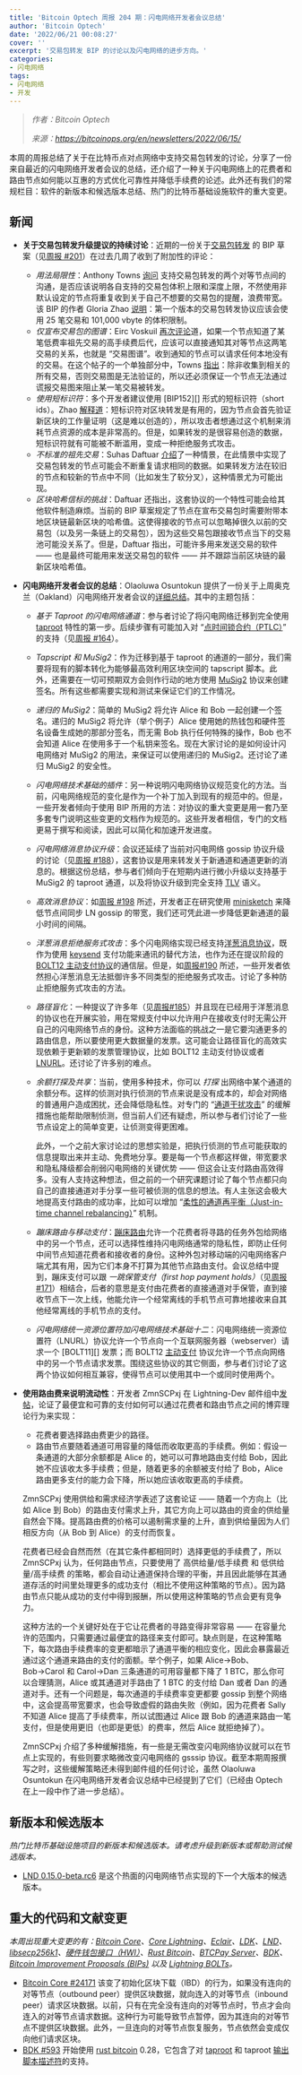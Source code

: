 ```yaml
---
title: 'Bitcoin Optech 周报 204 期：闪电网络开发者会议总结'
author: 'Bitcoin Optech'
date: '2022/06/21 00:08:27'
cover: ''
excerpt: '交易包转发 BIP 的讨论以及闪电网络的进步方向。'
categories:
- 闪电网络
tags:
- 闪电网络
- 开发
---
```



> *作者：Bitcoin Optech*
> 
> *来源：<https://bitcoinops.org/en/newsletters/2022/06/15/>*



本周的周报总结了关于在比特币点对点网络中支持交易包转发的讨论，分享了一份来自最近的闪电网络开发者会议的总结，还介绍了一种关于闪电网络上的花费者和路由节点如何能以互惠的方式优化可靠性并降低手续费的论述。此外还有我们的常规栏目：软件的新版本和候选版本总结、热门的比特币基础设施软件的重大变更。

## 新闻

- **<!--continued-package-relay-bip-discussion-->关于交易包转发升级提议的持续讨论**：近期的一份关于[交易包转发][package relay] 的 BIP 草案（见[周报 #201][news201 relay]）在过去几周了收到了附加性的评论：
  
  - *<!--policy-limits-->用法局限性*：Anthony Towns [询问][towns relay] 支持交易包转发的两个对等节点间的沟通，是否应该说明各自支持的交易包体积上限和深度上限，不然使用非默认设定的节点将重复收到关于自己不想要的交易包的提醒，浪费带宽。该 BIP 的作者 Gloria Zhao [说明][zhao negotiation]：第一个版本的交易包转发协议应该会使用 25 笔交易和 101,000 vbyte 的体积限制。
  - *<!--package-graph-announcement-only-->仅宣布交易包的图谱*：Eirc Voskuil [再次评论][voskuil graph]道，如果一个节点知道了某笔低费率祖先交易的高手续费后代，应该可以直接通知其对等节点这两笔交易的关系，也就是 “交易图谱”。收到通知的节点可以请求任何本地没有的交易。在这个帖子的一个单独部分中，Towns [指出][towns graph]：除非收集到相关的所有交易，否则交易图是无法验证的，所以还必须保证一个节点无法通过谎报交易图来阻止某一笔交易被转发。
  - *<!--using-short-ids-->使用短标识符*：多个开发者建议使用 [BIP152][] 形式的短标识符（short ids）。Zhao [解释道][zhao sids]：短标识符对区块转发是有用的，因为节点会首先验证新区块的工作量证明（这是难以创造的），所以攻击者想通过这个机制来消耗节点资源的成本是非常高的。但是，如果转发的是很容易创造的数据，短标识符就有可能被不断滥用，变成一种拒绝服务式攻击。
  - *<!--nonstandard-parents-->不标准的祖先交易*：Suhas Daftuar [介绍][daftuar repeat]了一种情景，在此情景中实现了交易包转发的节点可能会不断重复请求相同的数据。如果转发方法在较旧的节点和较新的节点中不同（比如发生了软分叉），这种情景尤为可能出现。
  - *<!--challenges-of-a-block-hash-beacon-->区块哈希信标的挑战*：Daftuar 还指出，这套协议的一个特性可能会给其他软件制造麻烦。当前的 BIP 草案规定了节点在宣布交易包时需要附带本地区块链最新区块的哈希值。这使得接收的节点可以忽略掉很久以前的交易包（以及另一条链上的交易包），因为这些交易包跟接收节点当下的交易池可能没关系了。但是，Daftuar 指出，可能许多用来发送交易的软件 —— 也是最终可能用来发送交易包的软件 —— 并不跟踪当前区块链的最新区块哈希值。
  
- **<!--summary-of-ln-developer-meeting-->闪电网络开发者会议的总结**：Olaoluwa Osuntokun 提供了一份关于上周奥克兰（Oakland）闪电网络开发者会议的[详细总结][osuntokun summary]。其中的主题包括：
  
  - *<!--taprootbased-ln-channels-->基于 Taproot 的闪电网络通道*：参与者讨论了将闪电网络迁移到完全使用 [taproot][taproot's] 特性的第一步。后续步骤有可能加入对 “[点时间锁合约（PTLC）][PTLCs]” 的支持（见[周报 #164][news164 taproot ln]）。
  
  - *<!---tapscript-and-musig2-->Tapscript 和 MuSig2*：作为迁移到基于 taproot 的通道的一部分，我们需要将现有的脚本转化为能够最高效利用区块空间的 tapscript 脚本。此外，还需要在一切可预期双方会则作行动的地方使用 [MuSig2][MuSig2] 协议来创建签名。所有这些都需要实现和测试来保证它们的工作情况。
  
  - *<!--recursive-musig2-->递归的 MuSig2*：简单的 MuSig2 将允许 Alice 和 Bob 一起创建一个签名。递归的 MuSig2 将允许（举个例子）Alice 使用她的热钱包和硬件签名设备生成她的那部分签名，而无需 Bob 执行任何特殊的操作，Bob 也不会知道 Alice 在使用多于一个私钥来签名。现在大家讨论的是如何设计闪电网络对 MuSig2 的用法，来保证可以使用递归的 MuSig2。还讨论了递归 MuSig2 的安全性。
  
  - *<!--extension-bolts-->闪电网络技术基础的插件*：另一种说明闪电网络协议规范变化的方法。当前，闪电网络规范的变化是作为一个补丁加入到现有的规范中的。但是，一些开发者倾向于使用 BIP 所用的方法：对协议的重大变更是用一套乃至多套专门说明这些变更的文档作为规范的。这些开发者相信，专门的文档更易于撰写和阅读，因此可以简化和加速开发进度。
  
  - *<!--gossip-network-updates-->闪电网络消息协议升级*：会议还延续了当前对闪电网络 gossip 协议升级的讨论（见[周报 #188][news188 gossip]），这套协议是用来转发关于新通道和通道更新的消息的。根据这份总结，参与者们倾向于在短期内进行微小升级以支持基于 MuSig2 的 taproot 通道，以及将协议升级到完全支持 [TLV][news55 tlv] 语义。
  
  - *<!--minisketchbased-efficient-gossip-->高效消息协议*：如[周报 #198][news198 minisketch] 所述，开发者正在研究使用 [minisketch][minisketch] 来降低节点间同步 LN gossip 的带宽，我们还可凭此进一步降低更新通道的最小时间的间隔。
  
  - *<!--onion-message-dos-->洋葱消息拒绝服务式攻击*：多个闪电网络实现已经支持[洋葱消息协议][onion messages]，既作为使用 [keysend][keysend] 支付功能来通讯的替代方法，也作为还在提议阶段的 [BOLT12 主动支付协议][BOLT12 offers protocol]的通信层。但是，如[周报#190][news190 onion] 所述，一些开发者依然担心洋葱消息无法抵御许多不同类型的拒绝服务式攻击。讨论了多种防止拒绝服务式攻击的方法。
  
  - *<!--blinded-paths-->路径盲化*：一种提议了许多年（见[周报#185][news85 blinded]）并且现在已经用于洋葱消息的协议也在开展实验，用在常规支付中以允许用户在接收支付时无需公开自己的闪电网络节点的身份。这种方法面临的挑战之一是它要沟通更多的路由信息，所以要使用更大数据量的发票。这可能会让路径盲化的高效实现依赖于更新颖的发票管理协议，比如 BOLT12 主动支付协议或者 [LNURL][]。还讨论了许多别的难点。
  
  - *<!--probing-and-balance-sharing-->余额打探及共享*：当前，使用多种技术，你可以 *打探* 出网络中某个通道的余额分布。这样的侦测对执行侦测的节点来说是没有成本的，却会对网络的普通用户造成困扰，还会降低隐私性。对专门的 “[通道干扰攻击][channel jamming attack]” 的缓解措施也能帮助限制侦测，但当前人们还有疑虑，所以参与者们讨论了一些节点设定上的简单变更，让侦测变得更困难。
  
    此外，一个之前大家讨论过的思想实验是，把执行侦测的节点可能获取的信息提取出来并主动、免费地分享。要是每一个节点都这样做，带宽要求和隐私降级都会削弱闪电网络的关键优势 —— 但这会让支付路由高效得多。没有人支持这种想法，但之前的一个研究课题讨论了每个节点都只向自己的直接通道对手分享一些可被侦测的信息的想法。有人主张这会极大地提高支付路由的成功率，比如可以增加 “[柔性的通道再平衡（Just-in-time channel rebalancing）][Just-In-Time (JIT) channel rebalancing]” 机制。
  
  - *<!--trampoline-routing-and-mobile-payments-->蹦床路由与移动支付*：[蹦床路由][trampoline routing]允许一个花费者将寻路的任务外包给网络中的另一个节点，还可以选择性维持闪电网络通常的隐私性，即防止任何中间节点知道花费者和接收者的身份。这种外包对移动端的闪电网络客户端尤其有用，因为它们本身不打算为其他节点路由支付。会议总结中提到，蹦床支付可以跟 *一跳保管支付（first hop payment holds）*（见[周报 #171][news171 ln offline]）相结合，后者的意思是支付由花费者的直接通道对手保管，直到接收节点下一次上线，他能允许一个经常离线的手机节点可靠地接收来自其他经常离线的手机节点的支付。
  - *<!--lnurl-plus-bolt12-->闪电网络统一资源位置符加闪电网络技术基础十二*：闪电网络统一资源位置符（LNURL）协议允许一个节点向一个互联网服务器（webserver）请求一个 [BOLT11][] 发票；而 BOLT12 [主动支付][offers] 协议允许一个节点向网络中的另一个节点请求发票。围绕这些协议的其它侧面，参与者们讨论了这两个协议如何相互兼容，使得节点可以使用其中一个或同时使用两个。
  
- **<!--using-routing-fees-to-signal-liquidity-->使用路由费来说明流动性**：开发者 ZmnSCPxj 在 Lightning-Dev 邮件组中[发帖][zmnscpxj hilolohi]，论证了最便宜和可靠的支付如何可以通过花费者和路由节点之间的博弈理论行为来实现：

  - 花费者要选择路由费更少的路径。
  - 路由节点要随着通道可用容量的降低而收取更高的手续费。例如：假设一条通道的大部分余额都是 Alice 的，她可以可靠地路由支付给 Bob，因此她不应该收太多手续费；但是，随着更多的余额被支付给了 Bob，Alice 路由更多支付的能力会下降，所以她应该收取更高的手续费。

  ZmnSCPxj 使用供给和需求经济学表述了这套论证 —— 随着一个方向上（比如 Alice 到 Bob）的路由支付需求上升，其它方向上可以路由的资金的供给量自然会下降。提高路由费的价格可以遏制需求量的上升，直到供给量因为人们相反方向（从 Bob 到 Alice）的支付而恢复。

  花费者已经会自然而然（在其它条件都相同时）选择更低的手续费了，所以 ZmnSCPxj 认为，任何路由节点，只要使用了 高供给量/低手续费 和 低供给量/高手续费 的策略，都会自动让通道保持合理的平衡，并且因此能够在其通道存活的时间里处理更多的成功支付（相比不使用这种策略的节点）。因为路由节点只能从成功的支付中得到报酬，所以使用这种策略的节点会更有竞争力。

  这种方法的一个关键好处在于它让花费者的寻路变得非常容易 —— 在容量允许的范围内，只需要通过最便宜的路径来支付即可。缺点则是，在这种策略下，每次路由手续费率的变更都暗示了通道平衡的相应变化，因此会暴露最近通过这个通道来路由的支付的面额。举个例子，如果  Alice→Bob、Bob→Carol 和 Carol→Dan 三条通道的可用容量都下降了 1 BTC，那么你可以合理猜测，Alice 或其通道对手路由了 1 BTC 的支付给 Dan 或者 Dan 的通道对手。还有一个问题是，每次通道的手续费率变更都要 gossip 到整个网络中，这会提高带宽要求，也会导致虚假的路由失败（例如，因为花费者 Sally 不知道 Alice 提高了手续费率，所以试图通过 Alice 跟 Bob 的通道来路由一笔支付，但是使用更旧（也即是更低）的费率，然后 Alice 就拒绝掉了）。

  ZmnSCPxj 介绍了多种缓解措施，有一些是无需改变闪电网络协议就可以在节点上实现的，有些则要求略微改变闪电网络的 gsssip 协议。截至本期周报撰写之时，这些缓解策略还未得到邮件组的任何讨论，虽然 Olaoluwa Osuntokun 在闪电网络开发者会议总结中已经提到了它们（已经由 Optech 在上一段中作了进一步总结）。

## 新版本和候选版本

*热门比特币基础设施项目的新版本和候选版本。请考虑升级到新版本或帮助测试候选版本。*

- [LND 0.15.0-beta.rc6][] 是这个热面的闪电网络节点实现的下一个大版本的候选版本。

## 重大的代码和文献变更

*本周出现重大变更的有：[Bitcoin Core][Bitcoin Core]、[Core Lightning][Core Lightning]、[Eclair][Eclair]、[LDK][LDK]、[LND][LND]、[libsecp256k1][libsecp256k1]、[硬件钱包接口（HWI）][Hardware Wallet Interface (HWI)]、[Rust Bitcoin][Rust Bitcoin]、[BTCPay Server][BTCPay Server]、[BDK][BDK]、[Bitcoin Improvement Proposals (BIPs)][Bitcoin Improvement Proposals (BIPs)] 以及 [Lightning BOLTs][Lightning BOLTs]。*

- [Bitcoin Core #24171][] 该变了初始化区块下载（IBD）的行为，如果没有连向的对等节点（outbound peer）提供区块数据，就向连入的对等节点（inbound peer）请求区块数据。以前，只有在完全没有连向的对等节点时，节点才会向连入的对等节点请求数据。这种行为可能导致节点暂停，因为其连向的对等节点不提供区块数据。此外，一旦连向的对等节点恢复服务，节点依然会变成仅向他们请求区块。
- [BDK #593][] 开始使用 [rust bitcoin][rust bitcoin] 0.28，它包含了对 [taproot][taproot] 和 taproot [输出脚本描述符][output script descriptors]的支持。

[lnd 0.15.0-beta.rc6]: https://github.com/lightningnetwork/lnd/releases/tag/v0.15.0-beta.rc6
[news201 relay]: https://bitcoinops.org/en/newsletters/2022/05/25/#package-relay-proposal
[towns relay]: https://lists.linuxfoundation.org/pipermail/bitcoin-dev/2022-May/020496.html
[zhao negotiation]: https://lists.linuxfoundation.org/pipermail/bitcoin-dev/2022-May/020512.html
[voskuil graph]: https://lists.linuxfoundation.org/pipermail/bitcoin-dev/2022-May/020518.html
[towns graph]: https://lists.linuxfoundation.org/pipermail/bitcoin-dev/2022-May/020520.html
[zhao sids]: https://lists.linuxfoundation.org/pipermail/bitcoin-dev/2022-June/020539.html
[daftuar repeat]: https://lists.linuxfoundation.org/pipermail/bitcoin-dev/2022-June/020542.html
[osuntokun summary]: https://lists.linuxfoundation.org/pipermail/lightning-dev/2022-June/003600.html
[news164 taproot ln]: https://bitcoinops.org/en/newsletters/2021/09/01/#preparing-for-taproot-11-ln-with-taproot
[news188 gossip]: https://bitcoinops.org/en/newsletters/2022/02/23/#updated-ln-gossip-proposal
[news55 tlv]: https://bitcoinops.org/en/newsletters/2019/07/17/#bolts-607
[news198 minisketch]: https://bitcoinops.org/en/newsletters/2022/05/04/#ln-gossip-rate-limiting
[news190 onion]: https://bitcoinops.org/en/newsletters/2022/03/09/#paying-for-onion-messages
[news85 blinded]: https://bitcoinops.org/en/newsletters/2020/02/19/#decoy-nodes-and-lightweight-rendez-vous-routing
[lnurl]: https://github.com/fiatjaf/lnurl-rfc
[news171 ln offline]: https://bitcoinops.org/en/newsletters/2021/10/20/#paying-offline-ln-nodes
[zmnscpxj hilolohi]: https://lists.linuxfoundation.org/pipermail/lightning-dev/2022-June/003598.html


[package relay]: https://bitcoinops.org/en/topics/package-relay/
[taproot's]: https://bitcoinops.org/en/topics/taproot/
[PTLCs]: https://bitcoinops.org/en/topics/ptlc/
[MuSig2]: https://bitcoinops.org/en/topics/musig/
[minisketch]: https://bitcoinops.org/en/topics/minisketch/
[onion messages]: https://bitcoinops.org/en/topics/onion-messages/
[keysend]: https://bitcoinops.org/en/topics/spontaneous-payments/
[BOLT12 offers protocol]: https://bitcoinops.org/en/topics/offers/
[channel jamming attack]: https://bitcoinops.org/en/topics/channel-jamming-attacks/
[Just-In-Time (JIT) channel rebalancing]: https://bitcoinops.org/en/topics/jit-routing/
[trampoline routing]: https://bitcoinops.org/en/topics/trampoline-payments/
[offers]: https://bitcoinops.org/en/topics/offers/
[Bitcoin Core]: https://github.com/bitcoin/bitcoin
[Core Lightning]: https://github.com/ElementsProject/lightning
[Eclair]: https://github.com/ACINQ/eclair
[LDK]: https://github.com/lightningdevkit/rust-lightning
[LND]: https://github.com/lightningnetwork/lnd/
[libsecp256k1]: https://github.com/bitcoin-core/secp256k1
[Hardware Wallet Interface (HWI)]: https://github.com/bitcoin-core/HWI
[Rust Bitcoin]: https://github.com/rust-bitcoin/rust-bitcoin
[BTCPay Server]: https://github.com/btcpayserver/btcpayserver/
[BDK]: https://github.com/bitcoindevkit/bdk
[Bitcoin Improvement Proposals (BIPs)]: https://github.com/bitcoin/bips/
[Lightning BOLTs]: https://github.com/lightning/bolts
[rust bitcoin]: https://github.com/rust-bitcoin/rust-bitcoin
[taproot]: https://bitcoinops.org/en/topics/taproot/
[output script descriptors]: https://bitcoinops.org/en/topics/output-script-descriptors/
[BDK #593]: https://github.com/bitcoindevkit/bdk/issues/593
[Bitcoin Core #24171]: https://github.com/bitcoin/bitcoin/issues/24171